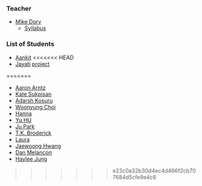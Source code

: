 ### Teacher

* [Mike Dory](http://github.com/mikedory)
    - [Syllabus](http://itp-dwd-2014.herokuapp.com)

### List of Students

* [Aankit](https://github.com/aankit)
<<<<<<< HEAD
* [Jayati](https://github.com/jay575)
	[project](http://dipity.herokuapp.com)

=======
* [Aaron Arntz](http://github.com/arntzy)
* [Kate Sukpisan](https://github.com/katevisuth)
* [Adarsh Kosuru](https://github.com/adarshk)
* [Woonyung Choi](https://github.com/Woonyung)
* [Hanna](http://github.com/hannakmoon)
* [Yu HU](http://github.com/yuhu0529)
* [Ju Park](http://github.com/juyoungp)
* [T.K. Broderick](https://github.com/yourfriendtk)
* [Laura](http://github.com/jhclaura)
* [Jaewoong Hwang](https://github.com/jaewoongh)
* [Dan Melancon](http://github.com/dmelancon)
* [Haylee Jung](https://github.com/hayleejung)
>>>>>>> e23c0a32b30d4ec4d466f2cb707684d5cfe9e4c6
